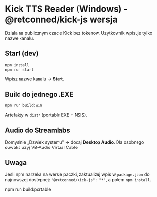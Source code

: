 # Kick TTS Reader (Windows) - @retconned/kick-js wersja
Dziala na publicznym czacie Kick bez tokenow. Uzytkownik wpisuje tylko nazwe kanalu.

## Start (dev)
```bash
npm install
npm run start
```
Wpisz nazwe kanalu -> **Start**.

## Build do jednego .EXE
```bash
npm run build:win
```
Artefakty w `dist/` (portable EXE + NSIS).

## Audio do Streamlabs
Domyslnie „Dzwiek systemu" -> dodaj **Desktop Audio**. Dla osobnego suwaka uzyj VB-Audio Virtual Cable.

## Uwaga
Jesli npm narzeka na wersje paczki, zaktualizuj wpis w `package.json` do najnowszej dostepnej: `"@retconned/kick-js": "*"`, a potem `npm install`.

npm run build:portable